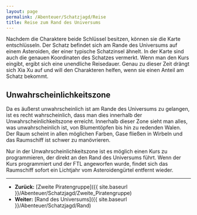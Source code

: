 ```yaml
---
layout: page
permalink: /Abenteuer/Schatzjagd/Reise
title: Reise zum Rand des Universums
---
```




Nachdem die Charaktere beide Schlüssel besitzen, können sie die Karte entschlüsseln. Der Schatz befindet sich am Rande des Universums auf einem Asteroiden, der einer typische Schatzinsel ähnelt. In der Karte sind auch die genauen Koordinaten des Schatzes vermerkt. Wenn man den Kurs eingibt, ergibt sich eine unendliche Reisedauer. Genau zu dieser Zeit drängt sich Xia Xu auf und will den Charakteren helfen, wenn sie einen Anteil am Schatz bekommt.

## Unwahrscheinlichkeitszone

Da es äußerst unwahrscheinlich ist am Rande des Universums zu gelangen, ist es recht wahrscheinlich, dass man dies innerhalb der Unwahrscheinlichkeitszone erreicht. Innerhalb dieser Zone sieht man alles, was unwahrscheinlich ist, von Blumentöpfen bis hin zu redenden Walen. Der Raum scheint in allen möglichen Farben, Gase fließen in Wirbeln und das Raumschiff ist schwer zu manövrieren.

Nur in der Unwahrscheinlichkeitszone ist es möglich einen Kurs zu programmieren, der direkt an den Rand des Universums führt. Wenn der Kurs programmiert und der FTL angeworfen wurde, findet sich das Raumschiff sofort ein Lichtjahr vom Asteroidengürtel entfernt wieder.

***

- **Zurück:** [Zweite Piratengruppe]({{ site.baseurl }}/Abenteuer/Schatzjagd/Zweite_Piratengruppe)
- **Weiter:** [Rand des Universums]({{ site.baseurl }}/Abenteuer/Schatzjagd/Rand)
